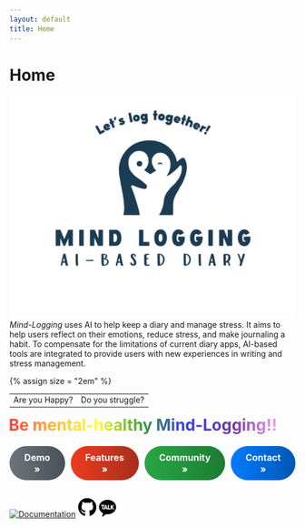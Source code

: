 ```yaml
---
layout: default
title: Home
---
```


# **Home**
![AI Diary Banner](assets/images/mind_logging_no_grid-removebg-preview.png)
*Mind-Logging* uses AI to help keep a diary and manage stress. It aims to help users reflect on their emotions, reduce stress, and make journaling a habit. To compensate for the limitations of current diary apps, AI-based tools are integrated to provide users with new experiences in writing and stress management.

<table>
    {% assign size = "2em" %}
    <td style="font-size: {{ size }};">Are you Happy?</td>
    <td style="font-size: {{ size }};">Do you struggle?</td>
</table>

<div style="
  display: inline-block;
  font-size: 2em;
  font-weight: bold;
  background: linear-gradient(to right, red, orange, yellow, green, blue, indigo, violet);
  -webkit-background-clip: text;
  -webkit-text-fill-color: transparent;
  animation: rainbowAndFade 3s ease-in-out infinite alternate;
">
  Be mental-healthy Mind-Logging!!
</div>
<style>
@keyframes rainbowAndFade {
  0% {
    background-position: 0% 50%;
    opacity: 0.5;
    transform: scale(0.95);
  }
  50% {
    background-position: 50% 50%;
    opacity: 0.75;
    transform: scale(1.0);
  }
  100% {
    background-position: 100% 50%;
    opacity: 1;
    transform: scale(1.05);
  }
}
</style>

<div style="display: flex; gap: 10px; margin-top: 20px;">
  <a href="{{ site.baseurl }}/demo/" style="text-decoration: none;">
    <div style="background: linear-gradient(to right, #6c757d, #495057); color: white; padding: 10px 20px; border-radius: 30px; font-size: 16px; font-weight: bold; text-align: center; display: inline-block;">
      Demo »
    </div>
  </a>
  <a href="{{ site.baseurl }}/features/" style="text-decoration: none;">
    <div style="background: linear-gradient(to right, #ed3b1f, #a62f1c); color: white; padding: 10px 20px; border-radius: 30px; font-size: 16px; font-weight: bold; text-align: center; display: inline-block;">
      Features »
    </div>
  </a>
  <a href="{{ site.baseurl }}/community/" style="text-decoration: none;">
    <div style="background: linear-gradient(to right, #28a745, #1c7c33); color: white; padding: 10px 20px; border-radius: 30px; font-size: 16px; font-weight: bold; text-align: center; display: inline-block;">
      Community »
    </div>
  </a>
  <a href="{{ site.baseurl }}/contact/" style="text-decoration: none;">
    <div style="background: linear-gradient(to right, #007bff, #0056b3); color: white; padding: 10px 20px; border-radius: 30px; font-size: 16px; font-weight: bold; text-align: center; display: inline-block;">
      Contact »
    </div>
  </a>
</div><br>


[![Documentation](assets/images/ReadTheDocs-1324888757184190574_32px.ico)](https://mind-logging.readthedocs.io/en/latest/index.html)
[![GitHub](assets/images/32px-Font_Awesome_5_brands_github.svg.png)](https://github.com/dltjdas2000/Mind-Logging)
[![Kakaotalk](assets/images/kakaotalk.png)](https://open.kakao.com/o/gKewvO2g)